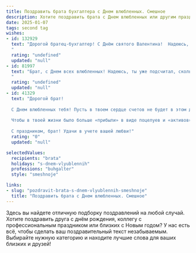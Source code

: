 ```yaml
---
title: Поздравить брата бухгалтера с Днем влюбленных. Смешное
description: Хотите поздравить брата с Днем влюбленных или другим праздником? Наш ИИ создаст незабываемое поздравление, а вы обязательно выделитесь среди других.  
date: 2025-01-07
tags: second tag
wishes:
- id: 132929
  text: "Дорогой братец-бухгалтер! С Днём святого Валентина!  Надеюсь, твоя любовь к цифрам сегодня не затмит любовь к… ну, ты понимаешь 😉. Желаю тебе таких же стабильных отношений, как твой годовой баланс, и чтобы все твои дебетовые и кредитовые счета были в полном порядке, особенно \"счёт любви\"!
  "
  rating: "undefined"
  updated: "null"
- id: 81997
  text: "Брат, с Днем всех влюбленных! Надеюсь, ты уже подсчитал, сколько любви тебе достанется в этом году. Желаю, чтобы твоя бухгалтерская интуиция подсказывала, где искать настоящие чувства, а дебет с кредитом в твоей личной жизни всегда сходились!
  "
  rating: "undefined"
  updated: "null"
- id: 41329
  text: "Дорогой брат!
  
  С Днем влюбленных тебя! Пусть в твоем сердце счетов не будет в этом дне, а только только любовь и романтика. Желаю, чтобы твои чувства были точно такими же стабильными, как твой бухгалтерский баланс, а любовь – такой же огромной, как долги дебиторов!
  
  Чтобы в твоей жизни было больше «прибыли» в виде поцелуев и «активов» в лице ярких эмоций! Пусть даже налоговая проверка подождет, пока ты будешь наслаждаться своим днем. Не забывай, что математика чувств – это не только сложение, но и умение делиться!
  
  С праздником, брат! Удачи в учете вашей любви!"
  rating: "0"
  updated: "null"

selectedValues:
  recipients: "brata"
  holidays: "s-dnem-vlyublennih"
  professions: "buhgalter"
  style: "smeshnoje"

links:
- slug: "pozdravit-brata-s-dnem-vlyublennih-smeshnoje"
  title: "Поздравить брата с Днем влюбленных. Смешное"
---
```


Здесь вы найдете отличную подборку поздравлений на любой случай. 
Хотите поздравить друга с днём рождения, коллегу с профессиональным праздником или близких с Новым годом? У нас есть всё, чтобы сделать ваш поздравительный текст незабываемым. Выбирайте нужную категорию и находите лучшие слова для ваших близких и друзей!
